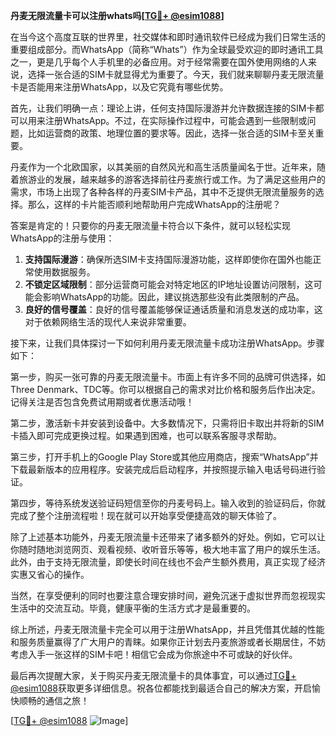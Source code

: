**丹麦无限流量卡可以注册whats吗[[TG💪+ @esim1088](https://t.me/s/esim1088)]**

在当今这个高度互联的世界里，社交媒体和即时通讯软件已经成为我们日常生活的重要组成部分。而WhatsApp（简称“Whats”）作为全球最受欢迎的即时通讯工具之一，更是几乎每个人手机里的必备应用。对于经常需要在国外使用网络的人来说，选择一张合适的SIM卡就显得尤为重要了。今天，我们就来聊聊丹麦无限流量卡是否能用来注册WhatsApp，以及它究竟有哪些优势。

首先，让我们明确一点：理论上讲，任何支持国际漫游并允许数据连接的SIM卡都可以用来注册WhatsApp。不过，在实际操作过程中，可能会遇到一些限制或问题，比如运营商的政策、地理位置的要求等。因此，选择一张合适的SIM卡至关重要。

丹麦作为一个北欧国家，以其美丽的自然风光和高生活质量闻名于世。近年来，随着旅游业的发展，越来越多的游客选择前往丹麦旅行或工作。为了满足这些用户的需求，市场上出现了各种各样的丹麦SIM卡产品，其中不乏提供无限流量服务的选择。那么，这样的卡片能否顺利地帮助用户完成WhatsApp的注册呢？

答案是肯定的！只要你的丹麦无限流量卡符合以下条件，就可以轻松实现WhatsApp的注册与使用：

1. **支持国际漫游**：确保所选SIM卡支持国际漫游功能，这样即使你在国外也能正常使用数据服务。
2. **不锁定区域限制**：部分运营商可能会对特定地区的IP地址设置访问限制，这可能会影响WhatsApp的功能。因此，建议挑选那些没有此类限制的产品。
3. **良好的信号覆盖**：良好的信号覆盖能够保证通话质量和消息发送的成功率，这对于依赖网络生活的现代人来说非常重要。

接下来，让我们具体探讨一下如何利用丹麦无限流量卡成功注册WhatsApp。步骤如下：

第一步，购买一张可靠的丹麦无限流量卡。市面上有许多不同的品牌可供选择，如Three Denmark、TDC等。你可以根据自己的需求对比价格和服务后作出决定。记得关注是否包含免费试用期或者优惠活动哦！

第二步，激活新卡并安装到设备中。大多数情况下，只需将旧卡取出并将新的SIM卡插入即可完成更换过程。如果遇到困难，也可以联系客服寻求帮助。

第三步，打开手机上的Google Play Store或其他应用商店，搜索“WhatsApp”并下载最新版本的应用程序。安装完成后启动程序，并按照提示输入电话号码进行验证。

第四步，等待系统发送验证码短信至你的丹麦号码上。输入收到的验证码后，你就完成了整个注册流程啦！现在就可以开始享受便捷高效的聊天体验了。

除了上述基本功能外，丹麦无限流量卡还带来了诸多额外的好处。例如，它可以让你随时随地浏览网页、观看视频、收听音乐等等，极大地丰富了用户的娱乐生活。此外，由于支持无限流量，即使长时间在线也不会产生额外费用，真正实现了经济实惠又省心的操作。

当然，在享受便利的同时也要注意合理安排时间，避免沉迷于虚拟世界而忽视现实生活中的交流互动。毕竟，健康平衡的生活方式才是最重要的。

综上所述，丹麦无限流量卡完全可以用于注册WhatsApp，并且凭借其优越的性能和服务质量赢得了广大用户的青睐。如果你正计划去丹麦旅游或者长期居住，不妨考虑入手一张这样的SIM卡吧！相信它会成为你旅途中不可或缺的好伙伴。

最后再次提醒大家，关于购买丹麦无限流量卡的具体事宜，可以通过[TG💪+ @esim1088](https://t.me/s/esim1088)获取更多详细信息。祝各位都能找到最适合自己的解决方案，开启愉快顺畅的通信之旅！

[[TG💪+ @esim1088](https://t.me/s/esim1088) ![Image](https://i.postimg.cc/4NQfJmqS/Snipaste-2025-05-13-00-14-12.png)]